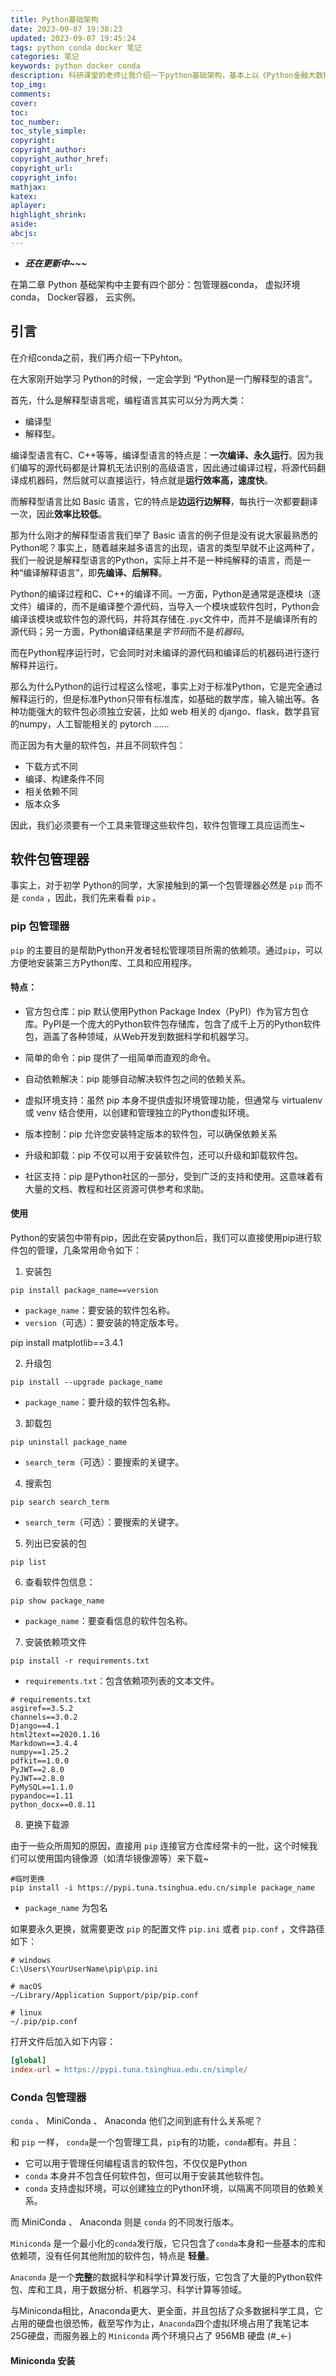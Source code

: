 ```yaml
---
title: Python基础架构
date: 2023-09-07 19:38:23
updated: 2023-09-07 19:45:24
tags: python conda docker 笔记
categories: 笔记
keywords: python docker conda
description: 科研课堂的老师让我介绍一下python基础架构，基本上以《Python金融大数据分析》第二章展开来说~
top_img:
comments:
cover:
toc:
toc_number:
toc_style_simple:
copyright:
copyright_author:
copyright_author_href:
copyright_url:
copyright_info:
mathjax:
katex:
aplayer:
highlight_shrink:
aside:
abcjs:
---
```


+ ***还在更新中~~~***

在第二章 Python 基础架构中主要有四个部分：包管理器conda， 虚拟环境 conda， Docker容器， 云实例。

## 引言

在介绍conda之前，我们再介绍一下Pyhton。

在大家刚开始学习 Python的时候，一定会学到 “Python是一门解释型的语言”。

首先，什么是解释型语言呢，编程语言其实可以分为两大类：

+ 编译型
+ 解释型。

编译型语言有C、C++等等，编译型语言的特点是：**一次编译、永久运行**。因为我们编写的源代码都是计算机无法识别的高级语言，因此通过编译过程，将源代码翻译成机器码，然后就可以直接运行，特点就是**运行效率高，速度快**。

而解释型语言比如 Basic 语言，它的特点是**边运行边解释**，每执行一次都要翻译一次，因此**效率比较低**。

那为什么刚才的解释型语言我们举了 Basic 语言的例子但是没有说大家最熟悉的Python呢？事实上，随着越来越多语言的出现，语言的类型早就不止这两种了，我们一般说是解释型语言的Python，实际上并不是一种纯解释的语言，而是一种“编译解释语言”，即**先编译、后解释**。

Python的编译过程和C、C++的编译不同。一方面，Python是通常是逐模块（逐文件）编译的，而不是编译整个源代码，当导入一个模块或软件包时，Python会编译该模块或软件包的源代码，并将其存储在`.pyc`文件中，而并不是编译所有的源代码；另一方面，Python编译结果是*字节码*而不是*机器码*。

而在Python程序运行时，它会同时对未编译的源代码和编译后的机器码进行逐行解释并运行。

那么为什么Python的运行过程这么怪呢，事实上对于标准Python，它是完全通过解释运行的，但是标准Python只带有标准库，如基础的数学库，输入输出等。各种功能强大的软件包必须独立安装，比如 web 相关的 django、flask，数学县官的numpy，人工智能相关的 pytorch ...... 

而正因为有大量的软件包，并且不同软件包：

+ 下载方式不同
+ 编译、构建条件不同
+ 相关依赖不同
+ 版本众多

因此，我们必须要有一个工具来管理这些软件包，软件包管理工具应运而生~

## 软件包管理器

事实上，对于初学 Python的同学，大家接触到的第一个包管理器必然是 `pip` 而不是 `conda` ，因此，我们先来看看 `pip` 。

### pip 包管理器

`pip` 的主要目的是帮助Python开发者轻松管理项目所需的依赖项。通过`pip`，可以方便地安装第三方Python库、工具和应用程序。

#### 特点：

+ 官方包仓库：pip 默认使用Python Package Index（PyPI）作为官方包仓库。PyPI是一个庞大的Python软件包存储库，包含了成千上万的Python软件包，涵盖了各种领域，从Web开发到数据科学和机器学习。

+ 简单的命令：pip 提供了一组简单而直观的命令。

+ 自动依赖解决：pip 能够自动解决软件包之间的依赖关系。

+ 虚拟环境支持：虽然 pip 本身不提供虚拟环境管理功能，但通常与 virtualenv 或 venv 结合使用，以创建和管理独立的Python虚拟环境。

+ 版本控制：pip 允许您安装特定版本的软件包，可以确保依赖关系

+ 升级和卸载：pip 不仅可以用于安装软件包，还可以升级和卸载软件包。

+ 社区支持：pip 是Python社区的一部分，受到广泛的支持和使用。这意味着有大量的文档、教程和社区资源可供参考和求助。

#### 使用

Python的安装包中带有pip，因此在安装python后，我们可以直接使用pip进行软件包的管理，几条常用命令如下：

1. 安装包

```shell
pip install package_name==version
```

+ `package_name`：要安装的软件包名称。
+ `version`（可选）：要安装的特定版本号。

pip install matplotlib==3.4.1

2. 升级包

```shell
pip install --upgrade package_name
```

+ `package_name`：要升级的软件包名称。

3. 卸载包

```shell
pip uninstall package_name
```

+ `search_term`（可选）：要搜索的关键字。

4. 搜索包

```shell
pip search search_term
```

- `search_term`（可选）：要搜索的关键字。

5. 列出已安装的包

```shell
pip list
```

6. 查看软件包信息：


```shell
pip show package_name
```

+ `package_name`：要查看信息的软件包名称。

7. 安装依赖项文件

```shell
pip install -r requirements.txt
```

+ `requirements.txt`：包含依赖项列表的文本文件。

```shell
# requirements.txt
asgiref==3.5.2
channels==3.0.2
Django==4.1
html2text==2020.1.16
Markdown==3.4.4
numpy==1.25.2
pdfkit==1.0.0
PyJWT==2.8.0
PyJWT==2.8.0
PyMySQL==1.1.0
pypandoc==1.11
python_docx==0.8.11
```

8. 更换下载源

由于一些众所周知的原因，直接用 `pip` 连接官方仓库经常卡的一批，这个时候我们可以使用国内镜像源（如清华镜像源等）来下载~

```shell
#临时更换
pip install -i https://pypi.tuna.tsinghua.edu.cn/simple package_name
```

+ `package_name` 为包名

如果要永久更换，就需要更改 `pip` 的配置文件 `pip.ini` 或者 `pip.conf` ，文件路径如下：

```shell
# windows
C:\Users\YourUserName\pip\pip.ini

# macOS
~/Library/Application Support/pip/pip.conf

# linux
~/.pip/pip.conf
```

打开文件后加入如下内容：

```ini
[global]
index-url = https://pypi.tuna.tsinghua.edu.cn/simple/
```

### Conda 包管理器

`conda` 、 MiniConda 、 Anaconda 他们之间到底有什么关系呢？

和 `pip` 一样， `conda`是一个包管理工具，`pip`有的功能，`conda`都有。并且：

- 它可以用于管理任何编程语言的软件包，不仅仅是Python
- `conda` 本身并不包含任何软件包，但可以用于安装其他软件包。
- `conda` 支持虚拟环境，可以创建独立的Python环境，以隔离不同项目的依赖关系。

而 MiniConda 、 Anaconda 则是 `conda` 的不同发行版本。

`Miniconda` 是一个最小化的`conda`发行版，它只包含了`conda`本身和一些基本的库和依赖项，没有任何其他附加的软件包，特点是 **轻量**。

`Anaconda` 是一个**完整**的数据科学和科学计算发行版，它包含了大量的Python软件包、库和工具，用于数据分析、机器学习、科学计算等领域。

与Miniconda相比，Anaconda更大、更全面，并且包括了众多数据科学工具，它占用的硬盘也很恐怖，截至写作为止，`Anaconda`四个虚拟环境占用了我笔记本25G硬盘，而服务器上的 `Miniconda` 两个环境只占了 956MB 硬盘 (#_<-)

#### Miniconda 安装







